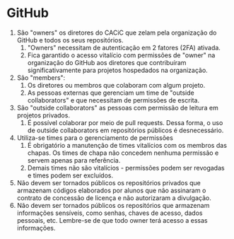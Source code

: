 # GitHub

1. São "owners" os diretores do CACiC que zelam pela organização do GitHub e todos os seus repositórios.
   1. "Owners" necessitam de autenticação em 2 fatores (2FA) ativada.
   1. Fica garantido o acesso vitalício com permissões de "owner" na organização do GitHub aos diretores que contribuíram significativamente para projetos hospedados na organização.
1. São "members":
   1. Os diretores ou membros que colaboram com algum projeto.
   1. As pessoas externas que gerenciam um time de "outside collaborators" e que necessitam de permissões de escrita.
1. São "outside collaborators" as pessoas com permissão de leitura em projetos privados.
   1. É possível colaborar por meio de pull requests. Dessa forma, o uso de outside collaborators em repositórios públicos é desnecessário.
1. Utiliza-se times para o gerenciamento de permissões
   1. É obrigatório a manutenção de times vitalícios com os membros das chapas. Os times de chapa não concedem nenhuma permissão e servem apenas para referência.
   1. Demais times não são vitalícios - permissões podem ser revogadas e times podem ser excluídos.
1. Não devem ser tornados públicos os repositórios privados que armazenam códigos elaborados por alunos que não assinaram o contrato de concessão de licença e não autorizaram a divulgação.
1. Não devem ser tornados públicos os repositórios que armazenam informações sensíveis, como senhas, chaves de acesso, dados pessoais, etc. Lembre-se de que todo owner terá acesso a essas informações.
